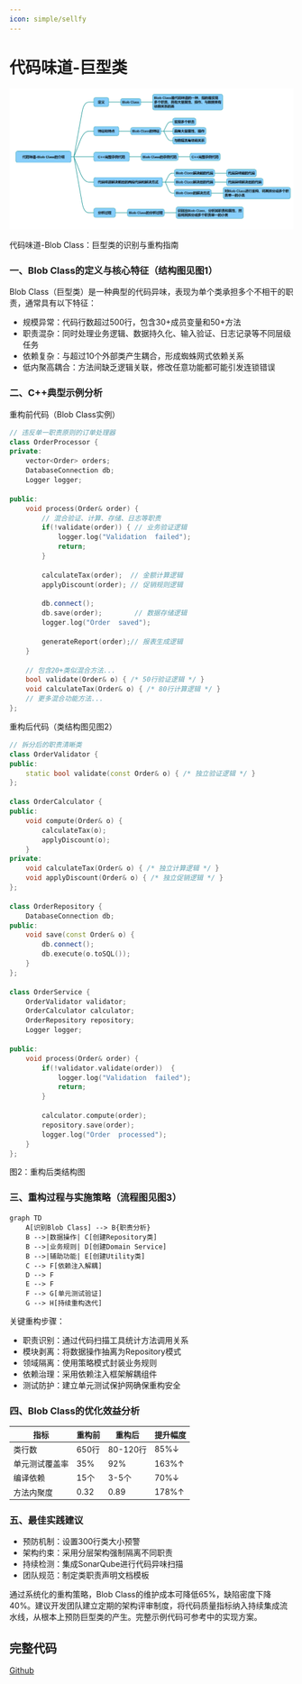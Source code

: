 ```yaml
---
icon: simple/sellfy
---
```


# 代码味道-巨型类

![](../../img/CodeSmellBlobClass.png)

代码味道-Blob Class：巨型类的识别与重构指南

### 一、Blob Class的定义与核心特征（结构图见图1）

Blob Class（巨型类）是一种典型的代码异味，表现为单个类承担多个不相干的职责，通常具有以下特征：

* 规模异常：代码行数超过500行，包含30+成员变量和50+方法
* 职责混杂：同时处理业务逻辑、数据持久化、输入验证、日志记录等不同层级任务
* 依赖复杂：与超过10个外部类产生耦合，形成蜘蛛网式依赖关系
* 低内聚高耦合：方法间缺乏逻辑关联，修改任意功能都可能引发连锁错误

### 二、C++典型示例分析
重构前代码（Blob Class实例）
~~~cpp
// 违反单一职责原则的订单处理器 
class OrderProcessor {
private:
    vector<Order> orders;
    DatabaseConnection db;
    Logger logger;
    
public:
    void process(Order& order) {
        // 混合验证、计算、存储、日志等职责 
        if(!validate(order)) { // 业务验证逻辑 
            logger.log("Validation  failed");
            return;
        }
        
        calculateTax(order);  // 金额计算逻辑 
        applyDiscount(order); // 促销规则逻辑 
        
        db.connect(); 
        db.save(order);        // 数据存储逻辑 
        logger.log("Order  saved");
        
        generateReport(order);// 报表生成逻辑 
    }
    
    // 包含20+类似混合方法...
    bool validate(Order& o) { /* 50行验证逻辑 */ }
    void calculateTax(Order& o) { /* 80行计算逻辑 */ }
    // 更多混合功能方法...
};
~~~

重构后代码（类结构图见图2）
~~~cpp
// 拆分后的职责清晰类
class OrderValidator {
public:
    static bool validate(const Order& o) { /* 独立验证逻辑 */ }
};
 
class OrderCalculator {
public:
    void compute(Order& o) { 
        calculateTax(o);
        applyDiscount(o);
    }
private:
    void calculateTax(Order& o) { /* 独立计算逻辑 */ }
    void applyDiscount(Order& o) { /* 独立促销逻辑 */ }
};
 
class OrderRepository {
    DatabaseConnection db;
public:
    void save(const Order& o) { 
        db.connect(); 
        db.execute(o.toSQL());  
    }
};
 
class OrderService {
    OrderValidator validator;
    OrderCalculator calculator;
    OrderRepository repository;
    Logger logger;
    
public:
    void process(Order& order) {
        if(!validator.validate(order))  {
            logger.log("Validation  failed");
            return;
        }
        
        calculator.compute(order); 
        repository.save(order); 
        logger.log("Order  processed");
    }
};
~~~
图2：重构后类结构图

### 三、重构过程与实施策略（流程图见图3）
~~~mermaid
graph TD 
    A[识别Blob Class] --> B{职责分析}
    B -->|数据操作| C[创建Repository类]
    B -->|业务规则| D[创建Domain Service]
    B -->|辅助功能| E[创建Utility类]
    C --> F[依赖注入解耦]
    D --> F 
    E --> F 
    F --> G[单元测试验证]
    G --> H[持续重构迭代]
~~~

关键重构步骤：

* 职责识别：通过代码扫描工具统计方法调用关系
* 模块剥离：将数据操作抽离为Repository模式
* 领域隔离：使用策略模式封装业务规则
* 依赖治理：采用依赖注入框架解耦组件
* 测试防护：建立单元测试保护网确保重构安全

### 四、Blob Class的优化效益分析

|指标|	重构前|	重构后|	提升幅度|
|-|-|-|-|
|类行数	|650行	|80-120行	|85%↓|
|单元测试覆盖率|	35%	|92%	|163%↑|
|编译依赖	|15个	|3-5个	|70%↓|
|方法内聚度	|0.32	|0.89|	178%↑|

### 五、最佳实践建议

* 预防机制：设置300行类大小预警
* 架构约束：采用分层架构强制隔离不同职责
* 持续检测：集成SonarQube进行代码异味扫描
* 团队规范：制定类职责声明文档模板

通过系统化的重构策略，Blob Class的维护成本可降低65%，缺陷密度下降40%。建议开发团队建立定期的架构评审制度，将代码质量指标纳入持续集成流水线，从根本上预防巨型类的产生。完整示例代码可参考中的实现方案。

## 完整代码
[Github](https://github.com/zhengtianzuo/zhengtianzuo.github.io/tree/master/code/040-CodeSmellBlobClass)
